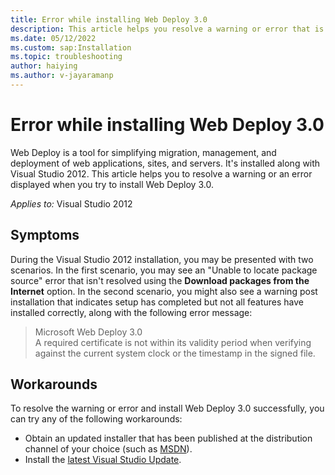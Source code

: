 ```yaml
---
title: Error while installing Web Deploy 3.0
description: This article helps you resolve a warning or error that is shown while installing Web Deploy 3.0.
ms.date: 05/12/2022
ms.custom: sap:Installation
ms.topic: troubleshooting
author: haiying
ms.author: v-jayaramanp
---
```


# Error while installing Web Deploy 3.0

Web Deploy is a tool for simplifying migration, management, and deployment of web applications, sites, and servers. It's installed along with Visual Studio 2012. This article helps you to resolve a warning or an error displayed when you try to install Web Deploy 3.0.

_Applies to:_&nbsp;Visual Studio 2012

## Symptoms

During the Visual Studio 2012 installation, you may be presented with two scenarios. In the first scenario, you may see an "Unable to locate package source" error that isn't resolved using the **Download packages from the Internet** option. In the second scenario, you might also see a warning post installation that indicates setup has completed but not all features have installed correctly, along with the following error message:

  > Microsoft Web Deploy 3.0  
  > A required certificate is not within its validity period when verifying against the current system clock or the timestamp in the signed file.

## Workarounds

To resolve the warning or error and install Web Deploy 3.0 successfully, you can try any of the following workarounds:

- Obtain an updated installer that has been published at the distribution channel of your choice (such as [MSDN](https://msdn.microsoft.com/subscriptions/securedownloads)).
- Install the [latest Visual Studio Update](https://visualstudio.microsoft.com/).